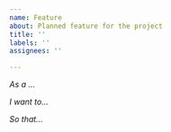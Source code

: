 ```yaml
---
name: Feature
about: Planned feature for the project
title: ''
labels: ''
assignees: ''

---
```


*As a ...*

*I want to...*

*So that...*
